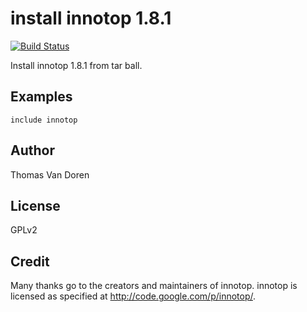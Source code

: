 install innotop 1.8.1
=====================
[![Build Status](https://secure.travis-ci.org/thomasvandoren/puppet-innotop.png?branch=master)](http://travis-ci.org/thomasvandoren/puppet-innotop)

Install innotop 1.8.1 from tar ball.

Examples
--------
```puppet
include innotop
```

Author
------
Thomas Van Doren

License
-------
GPLv2

Credit
------
Many thanks go to the creators and maintainers of innotop. innotop is licensed as specified at http://code.google.com/p/innotop/.
